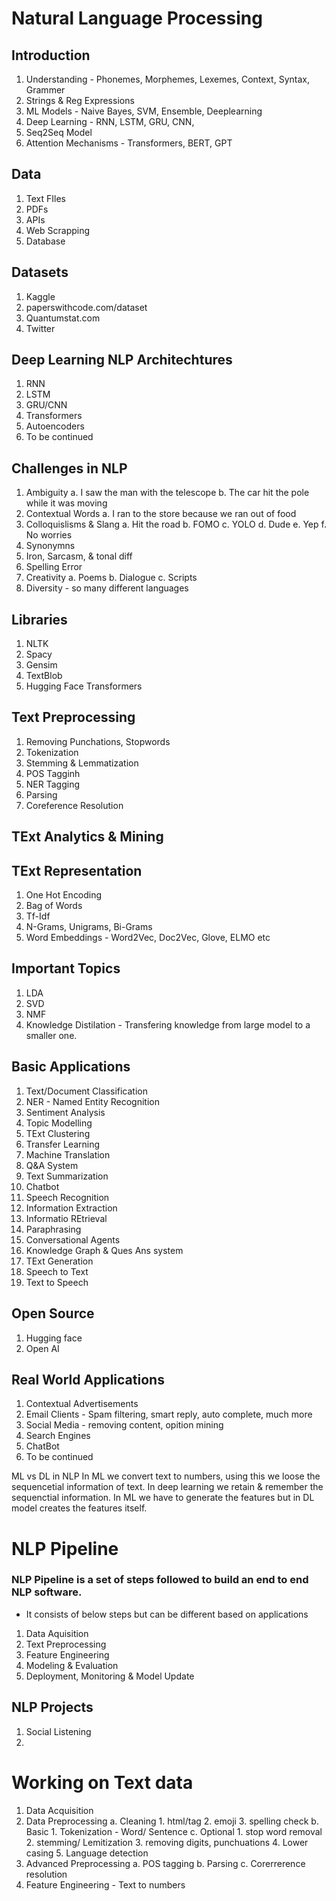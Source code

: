 # Natural Language Processing

## Introduction
1. Understanding - Phonemes, Morphemes, Lexemes, Context, Syntax, Grammer
2. Strings & Reg Expressions
3. ML Models - Naive Bayes, SVM, Ensemble, Deeplearning
4. Deep Learning - RNN, LSTM, GRU, CNN, 
5. Seq2Seq Model 
6. Attention Mechanisms -  Transformers, BERT, GPT  

## Data 
1. Text FIles
2. PDFs
3. APIs
4. Web Scrapping
5. Database


## Datasets
1. Kaggle
2. paperswithcode.com/dataset
3. Quantumstat.com
4. Twitter

## Deep Learning NLP Architechtures
1. RNN
2. LSTM
3. GRU/CNN
4. Transformers
5. Autoencoders
6. To be continued

## Challenges in NLP
1. Ambiguity 
    a. I saw the man with the telescope
    b. The car hit the pole while it was moving
2. Contextual Words
    a. I ran to the store because we ran out of food
3. Colloquislisms & Slang
    a. Hit the road
    b. FOMO
    c. YOLO
    d. Dude
    e. Yep
    f. No worries
4. Synonymns
5. Iron, Sarcasm, & tonal diff
6. Spelling Error
7. Creativity
    a. Poems
    b. Dialogue
    c. Scripts
8. Diversity - so many different languages



## Libraries 
1. NLTK
2. Spacy
3. Gensim
4. TextBlob
5. Hugging Face Transformers

## Text Preprocessing
1. Removing Punchations, Stopwords
2. Tokenization
3. Stemming & Lemmatization
4. POS Tagginh
5. NER Tagging
6. Parsing
7. Coreference Resolution

## TExt Analytics & Mining

## TExt Representation
1. One Hot Encoding
2. Bag of Words
3. Tf-Idf
4. N-Grams, Unigrams, Bi-Grams
5. Word Embeddings - Word2Vec, Doc2Vec, Glove, ELMO etc

## Important Topics
1. LDA
2. SVD
3. NMF
4. Knowledge Distilation - Transfering knowledge from large model to a smaller one.


## Basic Applications
1. Text/Document Classification
2. NER - Named Entity Recognition
3. Sentiment Analysis
4. Topic Modelling 
5. TExt Clustering
6. Transfer Learning
7. Machine Translation
8. Q&A System
9. Text Summarization
10. Chatbot
11. Speech Recognition
12. Information Extraction
13. Informatio REtrieval
14. Paraphrasing
15. Conversational Agents
16. Knowledge Graph & Ques Ans system
17. TExt Generation
18. Speech to Text
19. Text to Speech

## Open Source 
1. Hugging face
2. Open AI

## Real World Applications
1. Contextual Advertisements
2. Email Clients - Spam filtering, smart reply, auto complete, much more
3. Social Media - removing content, opition mining
4. Search Engines
5. ChatBot
6. To be continued

ML vs DL in NLP
In ML we convert text to numbers, using this we loose the sequencetial information of text. In deep learning we retain & remember the sequenctial information. 
In ML we have to generate the features but in DL model creates the features itself.

# NLP Pipeline
### NLP Pipeline is a set of steps followed to build an end to end NLP software. 
- It consists of below steps but can be different based on applications
1. Data Aquisition
2. Text Preprocessing
3. Feature Engineering
4. Modeling & Evaluation
5. Deployment, Monitoring & Model Update

## NLP Projects
1. Social Listening
2. 


# Working on Text data
1. Data Acquisition
2. Data Preprocessing
    a. Cleaning
        1. html/tag 
        2. emoji
        3. spelling check
    b. Basic 
        1. Tokenization - Word/ Sentence
    c. Optional
        1. stop word removal
        2. stemming/ Lemitization
        3. removing digits, punchuations
        4. Lower casing
        5. Language detection
3. Advanced Preprocessing
    a. POS tagging
    b. Parsing
    c. Corerrerence resolution
4. Feature Engineering - Text to numbers

